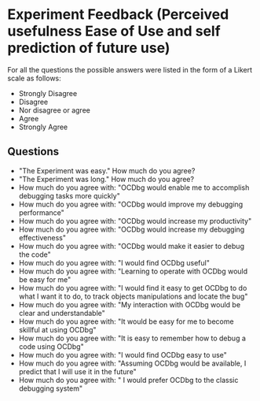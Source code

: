 # Experiment Feedback (Perceived usefulness Ease of Use and self prediction of future use)

For all the questions the possible answers were listed in the form of a Likert scale as follows:
- Strongly Disagree
- Disagree
- Nor disagree or agree
- Agree
- Strongly Agree

## Questions

- "The Experiment was easy." How much do you agree?
- "The Experiment was long." How much do you agree?
- How much do you agree with: "OCDbg would enable me to accomplish debugging tasks more quickly"
- How much do you agree with: "OCDbg would improve my debugging performance"
- How much do you agree with: "OCDbg would increase my productivity"
- How much do you agree with: "OCDbg would increase my debugging effectiveness"
- How much do you agree with: "OCDbg would make it easier to debug the code"
- How much do you agree with: "I would find OCDbg useful"
- How much do you agree with: "Learning to operate with OCDbg would be easy for me"
- How much do you agree with: "I would find it easy to get OCDbg to do what I want it to do, to track objects manipulations and locate the bug"
- How much do you agree with: "My interaction with OCDbg would be clear and understandable"
- How much do you agree with: "It would be easy for me to become skillful at using OCDbg"
- How much do you agree with: "It is easy to remember how to debug a code using OCDbg"
- How much do you agree with: "I would find OCDbg easy to use"
- How much do you agree with: "Assuming OCDbg would be available, I predict that I will use it in the future"
- How much do you agree with: " I would prefer OCDbg to the classic debugging system"


